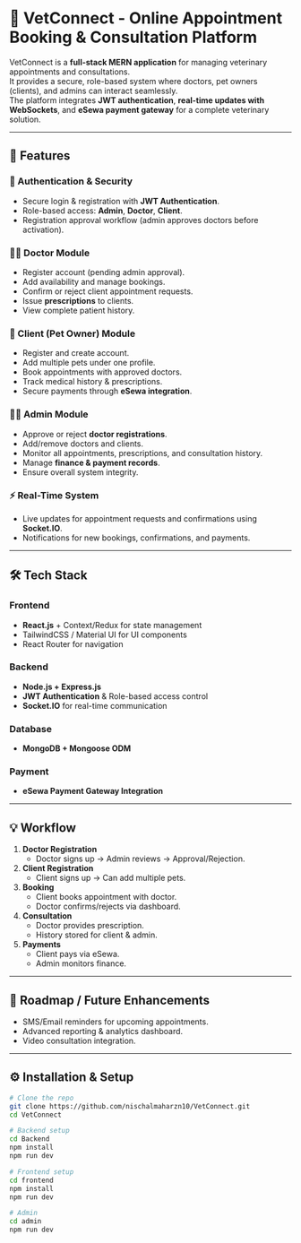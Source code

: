 # 🏥 VetConnect - Online Appointment Booking & Consultation Platform

VetConnect is a **full-stack MERN application** for managing veterinary appointments and consultations.  
It provides a secure, role-based system where doctors, pet owners (clients), and admins can interact seamlessly.  
The platform integrates **JWT authentication**, **real-time updates with WebSockets**, and **eSewa payment gateway** for a complete veterinary solution.

---

## 🚀 Features

### 🔑 Authentication & Security
- Secure login & registration with **JWT Authentication**.
- Role-based access: **Admin**, **Doctor**, **Client**.
- Registration approval workflow (admin approves doctors before activation).

### 👨‍⚕️ Doctor Module
- Register account (pending admin approval).
- Add availability and manage bookings.
- Confirm or reject client appointment requests.
- Issue **prescriptions** to clients.
- View complete patient history.

### 🐾 Client (Pet Owner) Module
- Register and create account.
- Add multiple pets under one profile.
- Book appointments with approved doctors.
- Track medical history & prescriptions.
- Secure payments through **eSewa integration**.

### 👨‍💼 Admin Module
- Approve or reject **doctor registrations**.
- Add/remove doctors and clients.
- Monitor all appointments, prescriptions, and consultation history.
- Manage **finance & payment records**.
- Ensure overall system integrity.

### ⚡ Real-Time System
- Live updates for appointment requests and confirmations using **Socket.IO**.
- Notifications for new bookings, confirmations, and payments.

---

## 🛠️ Tech Stack

### Frontend
- **React.js** + Context/Redux for state management
- TailwindCSS / Material UI for UI components
- React Router for navigation

### Backend
- **Node.js + Express.js**
- **JWT Authentication** & Role-based access control
- **Socket.IO** for real-time communication

### Database
- **MongoDB + Mongoose ODM**

### Payment
- **eSewa Payment Gateway Integration**

---

## 💡 Workflow

1. **Doctor Registration**
   - Doctor signs up → Admin reviews → Approval/Rejection.
2. **Client Registration**
   - Client signs up → Can add multiple pets.
3. **Booking**
   - Client books appointment with doctor.
   - Doctor confirms/rejects via dashboard.
4. **Consultation**
   - Doctor provides prescription.
   - History stored for client & admin.
5. **Payments**
   - Client pays via eSewa.
   - Admin monitors finance.

---

## 📌 Roadmap / Future Enhancements
- SMS/Email reminders for upcoming appointments.
- Advanced reporting & analytics dashboard.
- Video consultation integration.

---

## ⚙️ Installation & Setup

```bash
# Clone the repo
git clone https://github.com/nischalmaharzn10/VetConnect.git
cd VetConnect

# Backend setup
cd Backend
npm install
npm run dev

# Frontend setup
cd frontend
npm install
npm run dev

# Admin
cd admin
npm run dev
